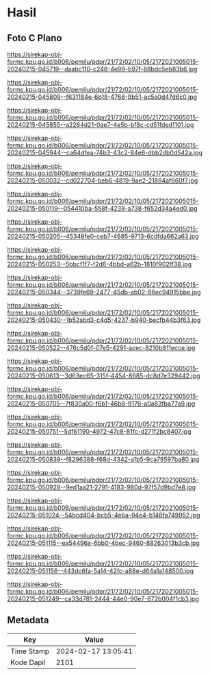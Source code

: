 # Hasil

## Foto C Plano

https://sirekap-obj-formc.kpu.go.id/b006/pemilu/pdpr/21/72/02/10/05/2172021005015-20240215-045719--daabc110-c248-4e99-b97f-88bdc5eb83b6.jpg

https://sirekap-obj-formc.kpu.go.id/b006/pemilu/pdpr/21/72/02/10/05/2172021005015-20240215-045809--f631184e-6b18-4766-9b51-ac5a0d47d6c0.jpg

https://sirekap-obj-formc.kpu.go.id/b006/pemilu/pdpr/21/72/02/10/05/2172021005015-20240215-045855--a2264d21-0ae7-4e5b-bf8c-cd51fded1101.jpg

https://sirekap-obj-formc.kpu.go.id/b006/pemilu/pdpr/21/72/02/10/05/2172021005015-20240215-045944--ca64dfea-74b3-43c2-84e6-dbb2db0d542a.jpg

https://sirekap-obj-formc.kpu.go.id/b006/pemilu/pdpr/21/72/02/10/05/2172021005015-20240215-050032--cd022704-beb6-4819-9ae2-21894af660f7.jpg

https://sirekap-obj-formc.kpu.go.id/b006/pemilu/pdpr/21/72/02/10/05/2172021005015-20240215-050119--054410ba-558f-4238-a738-f652d34a4ed0.jpg

https://sirekap-obj-formc.kpu.go.id/b006/pemilu/pdpr/21/72/02/10/05/2172021005015-20240215-050205--45348fe0-ceb7-4685-9713-6cdfda662a63.jpg

https://sirekap-obj-formc.kpu.go.id/b006/pemilu/pdpr/21/72/02/10/05/2172021005015-20240215-050253--5bbcf1f7-f2d6-4bbd-a62b-1810f902ff38.jpg

https://sirekap-obj-formc.kpu.go.id/b006/pemilu/pdpr/21/72/02/10/05/2172021005015-20240215-050344--3739fe69-2477-45db-ab02-86ec94915bbe.jpg

https://sirekap-obj-formc.kpu.go.id/b006/pemilu/pdpr/21/72/02/10/05/2172021005015-20240215-050430--1b52abd3-c4d5-4237-b940-becfb44b3f63.jpg

https://sirekap-obj-formc.kpu.go.id/b006/pemilu/pdpr/21/72/02/10/05/2172021005015-20240215-050522--476c5d0f-07e5-4291-acec-8210b811ecce.jpg

https://sirekap-obj-formc.kpu.go.id/b006/pemilu/pdpr/21/72/02/10/05/2172021005015-20240215-050613--3d63ec65-315f-4454-8685-dc8d7e329442.jpg

https://sirekap-obj-formc.kpu.go.id/b006/pemilu/pdpr/21/72/02/10/05/2172021005015-20240215-050705--7f830a00-f6b1-46b8-9176-a0a83fba77a9.jpg

https://sirekap-obj-formc.kpu.go.id/b006/pemilu/pdpr/21/72/02/10/05/2172021005015-20240215-050751--5df61190-4972-47c8-81fc-d271f2bc8407.jpg

https://sirekap-obj-formc.kpu.go.id/b006/pemilu/pdpr/21/72/02/10/05/2172021005015-20240215-050839--f8296388-f68d-4342-a1b5-9ca79597ba80.jpg

https://sirekap-obj-formc.kpu.go.id/b006/pemilu/pdpr/21/72/02/10/05/2172021005015-20240215-050928--9ed1aa21-2791-4183-980d-97f57d9bd7e8.jpg

https://sirekap-obj-formc.kpu.go.id/b006/pemilu/pdpr/21/72/02/10/05/2172021005015-20240215-051024--54bcd404-bcb5-4eba-94e4-b146fa749952.jpg

https://sirekap-obj-formc.kpu.go.id/b006/pemilu/pdpr/21/72/02/10/05/2172021005015-20240215-051115--ea54496a-6bb0-4bec-9460-88263013b3cb.jpg

https://sirekap-obj-formc.kpu.go.id/b006/pemilu/pdpr/21/72/02/10/05/2172021005015-20240215-051156--443dc6fa-5a14-42fc-a88e-d64a1a148500.jpg

https://sirekap-obj-formc.kpu.go.id/b006/pemilu/pdpr/21/72/02/10/05/2172021005015-20240215-051249--ca33d781-2444-44e0-90e7-672b004f1cb3.jpg


## Metadata

| Key        | Value               |
| ---------- | ------------------- |
| Time Stamp | 2024-02-17 13:05:41 |
| Kode Dapil | 2101                |



